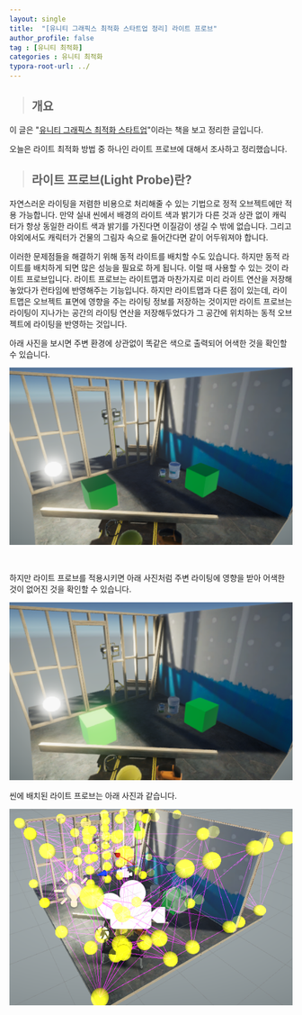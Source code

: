 ```yaml
---
layout: single
title:  "[유니티 그래픽스 최적화 스타트업 정리] 라이트 프로브"
author_profile: false
tag : [유니티 최적화]
categories : 유니티 최적화
typora-root-url: ../
---
```


> ## 개요

이 글은 "[유니티 그래픽스 최적화 스타트업](https://product.kyobobook.co.kr/detail/S000001888125)"이라는 책을 보고 정리한 글입니다.

오늘은 라이트 최적화 방법 중 하나인 라이트 프로브에 대해서 조사하고 정리했습니다.



> ## 라이트 프로브(Light Probe)란?

자연스러운 라이팅을 저렴한 비용으로 처리해줄 수 있는 기법으로 정적 오브젝트에만 적용 가능합니다. 만약 실내 씬에서 배경의 라이트 색과 밝기가 다른 것과 상관 없이  캐릭터가 항상 동일한 라이트 색과 밝기를 가진다면 이질감이 생길 수 밖에 없습니다. 그리고 야외에서도 캐릭터가 건물의 그림자 속으로 들어간다면 같이 어두워져야 합니다.

이러한 문제점들을 해결하기 위해 동적 라이트를 배치할 수도 있습니다. 하지만 동적 라이트를 배치하게 되면 많은 성능을 필요로 하게 됩니다. 이럴 때 사용할 수 있는 것이 라이트 프로브입니다. 라이트 프로브는 라이트맵과 마찬가지로 미리 라이트 연산을 저장해 놓았다가 런타임에 반영해주는 기능입니다. 하지만 라이트맵과 다른 점이 있는데, 라이트맵은 오브젝트 표면에 영향을 주는 라이팅 정보를 저장하는 것이지만 라이트 프로브는 라이팅이 지나가는 공간의 라이팅 연산을 저장해두었다가 그 공간에 위치하는 동적 오브젝트에 라이팅을 반영하는 것입니다.



아래 사진을 보시면 주변 환경에 상관없이 똑같은 색으로 출력되어 어색한 것을 확인할 수 있습니다.

![image-20230712164207028](/images/2023-07-12-third/image-20230712164207028.png)

<br>

하지만 라이트 프로브를 적용시키면 아래 사진처럼 주변 라이팅에 영향을 받아 어색한 것이 없어진 것을 확인할 수 있습니다.

![image-20230712164315230](/images/2023-07-12-third/image-20230712164315230.png)

씬에 배치된 라이트 프로브는 아래 사진과 같습니다.

![image-20230712164335772](/images/2023-07-12-third/image-20230712164335772.png)
